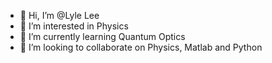- 👋 Hi, I’m @Lyle Lee
- 👀 I’m interested in Physics
- 🌱 I’m currently learning Quantum Optics
- 💞️ I’m looking to collaborate on Physics, Matlab and Python

<!---
Wildworf/Wildworf is a ✨ special ✨ repository because its `README.md` (this file) appears on your GitHub profile.
You can click the Preview link to take a look at your changes.
--->
